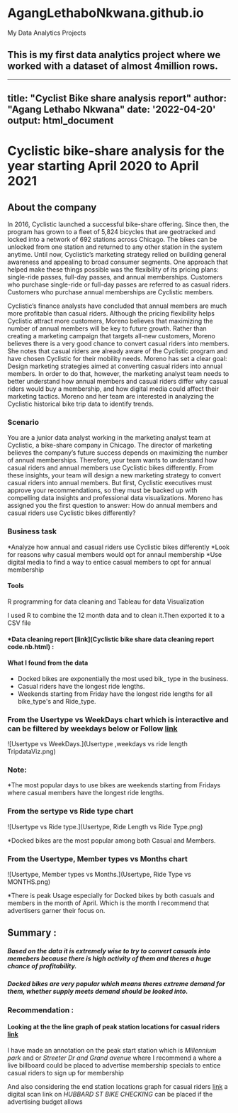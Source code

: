 # AgangLethaboNkwana.github.io
My Data Analytics Projects

## This is my first data analytics project where we worked with a dataset of almost 4million rows.

---
title: "Cyclist Bike share analysis report"
author: "Agang Lethabo Nkwana"
date: '2022-04-20'
output: html_document
---
# Cyclistic bike-share analysis for the year starting April 2020 to April 2021

## About the company

In 2016, Cyclistic launched a successful bike-share offering. Since then, the program has grown to a fleet of 5,824 bicycles that are geotracked and locked into a network of 692 stations across Chicago. The bikes can be unlocked from one station and returned to any other station in the system anytime.
Until now, Cyclistic’s marketing strategy relied on building general awareness and appealing to broad consumer segments. One approach that helped make these things possible was the flexibility of its pricing plans: single-ride passes, full-day passes, and annual memberships. Customers who purchase single-ride or full-day passes are referred to as casual riders. Customers who purchase annual memberships are Cyclistic members.

Cyclistic’s finance analysts have concluded that annual members are much more profitable than casual riders. Although the pricing flexibility helps Cyclistic attract more customers, Moreno believes that maximizing the number of annual members will be key to future growth. Rather than creating a marketing campaign that targets all-new customers, Moreno believes there is a very good chance to convert casual riders into members. She notes that casual riders are already aware of the Cyclistic program and have chosen Cyclistic for their mobility needs.
Moreno has set a clear goal: Design marketing strategies aimed at converting casual riders into annual members. In order to do that, however, the marketing analyst team needs to better understand how annual members and casual riders differ why casual riders would buy a membership, and how digital media could affect their marketing tactics. Moreno and her team are interested in analyzing the Cyclistic historical bike trip data to identify trends.

### Scenario

You are a junior data analyst working in the marketing analyst team at Cyclistic, a bike-share company in Chicago. The director of marketing believes the company’s future success depends on maximizing the number of annual memberships. Therefore, your team wants to understand how casual riders and annual members use Cyclistic bikes differently. From these insights, your team will design a new marketing strategy to convert casual riders into annual members. But first, Cyclistic executives must approve your recommendations, so they must be backed up with compelling data insights and professional data visualizations.
Moreno has assigned you the first question to answer: How do annual members and casual riders use Cyclistic bikes differently?

### Business task

*Analyze how annual and casual riders use Cyclistic bikes differently
*Look for reasons why casual members would opt for annaul membership
*Use digital media to find a way to entice casual members to opt for annual membership

#### Tools
R programming for data cleaning and Tableau for data Visualization

I used R to combine the 12 month data and to clean it.Then exported it to a CSV file

#### *Data cleaning report [link](Cyclistic bike share data cleaning report code.nb.html) :

#### What I found from the data
* Docked bikes are exponentially the most used bik_ type in the business.
* Casual riders have the longest ride lengths.
* Weekends starting from Friday have the longest ride lengths for all bike_type's and Ride_type.

### From the Usertype vs WeekDays chart which is interactive and can be filtered by weekdays below or Follow [link](https://public.tableau.com/shared/GJ54XMKCH?:display_count=n&:origin=viz_share_link)
![Usertype vs WeekDays.](Usertype ,weekdays vs ride length TripdataViz.png)

### Note:
*The most popular days to use bikes are weekends starting from Fridays where casual members have the longest ride lengths.

### From the sertype vs Ride type chart

![Usertype vs Ride type.](Usertype, Ride Length vs Ride Type.png)

*Docked bikes are the most popular among both Casual and Members.

### From the Usertype, Member types vs Months chart

![Usertype, Member types vs Months.](Usertype, Ride Type vs MONTHS.png)

*There is peak Usage especially for Docked bikes by both casuals and members in the month of April. Which is the month I recommend that advertisers garner their focus on.

## Summary :

##### Based on the data it is extremely wise to try to convert casuals into memebers because there is high activity of them and theres a huge chance of profitability.
##### Docked bikes are very popular which means theres extreme demand for them, whether supply meets demand should be looked into.

### Recommendation :

#### Looking at the the  line graph of peak station locations for casual riders [link](https://public.tableau.com/shared/2JFG27FFT?:display_count=n&:origin=viz_share_link) 

I have made an annotation on the peak start station which is *Millennium park* and or *Streeter Dr and Grand avenue* where I recommend a where a live billboard could be placed to advertise membership specials to entice casual riders to sign up for membership

And also considering the end station locations graph for casual riders [link](https://public.tableau.com/shared/7W3MX7P42?:display_count=n&:origin=viz_share_link) a digital scan link on *HUBBARD ST BIKE CHECKING* can be placed if the advertising budget allows
